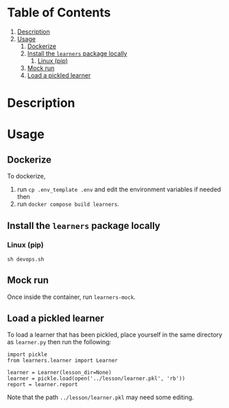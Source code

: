 
# Table of Contents

1.  [Description](#org4162102)
2.  [Usage](#org6ddeaae)
    1.  [Dockerize](#orgd231f32)
    2.  [Install the `learners` package locally](#org105ce33)
        1.  [Linux (pip)](#orgfc448b7)
    3.  [Mock run](#orgb9c82e3)
    4.  [Load a pickled learner](#orgd24724b)



<a id="org4162102"></a>

# Description


<a id="org6ddeaae"></a>

# Usage


<a id="orgd231f32"></a>

## Dockerize

To dockerize,

1.  run `cp .env_template .env` and edit the environment variables if needed then
2.  run `docker compose build learners`.


<a id="org105ce33"></a>

## Install the `learners` package locally


<a id="orgfc448b7"></a>

### Linux (pip)

`sh devops.sh`


<a id="orgb9c82e3"></a>

## Mock run

Once inside the container, run `learners-mock`.


<a id="orgd24724b"></a>

## Load a pickled learner

To load a learner that has been pickled, place yourself in the same directory as `learner.py` then run the following:

    import pickle
    from learners.learner import Learner

    learner = Learner(lesson_dir=None)
    learner = pickle.load(open('../lesson/learner.pkl', 'rb'))
    report = learner.report

Note that the path `../lesson/learner.pkl` may need some editing.

